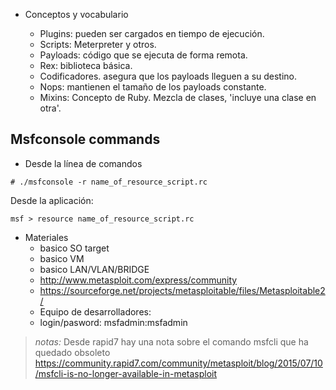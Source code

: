 
- Conceptos y vocabulario

    * Plugins: pueden ser cargados en tiempo de ejecución.
    * Scripts: Meterpreter y otros.
    * Payloads: código que se ejecuta de forma remota.
    * Rex: biblioteca básica.
    * Codificadores. asegura que los payloads lleguen a su destino.
    * Nops: mantienen el tamaño de los payloads constante.
    * Mixins: Concepto de Ruby. Mezcla de clases, 'incluye una clase en otra'.

## Msfconsole commands
  - Desde la línea de comandos
  ~~~  
  # ./msfconsole -r name_of_resource_script.rc  
  ~~~  

Desde la aplicación:
  ~~~  
  msf > resource name_of_resource_script.rc
  ~~~  





- Materiales 
    * basico SO target
    * basico VM
    * basico LAN/VLAN/BRIDGE
    * http://www.metasploit.com/express/community
    * https://sourceforge.net/projects/metasploitable/files/Metasploitable2/
    * Equipo de desarrolladores:
    * login/pasword: msfadmin:msfadmin

> _notas:_ Desde rapid7 hay una nota sobre el comando msfcli que ha quedado obsoleto  
> https://community.rapid7.com/community/metasploit/blog/2015/07/10/msfcli-is-no-longer-available-in-metasploit  

